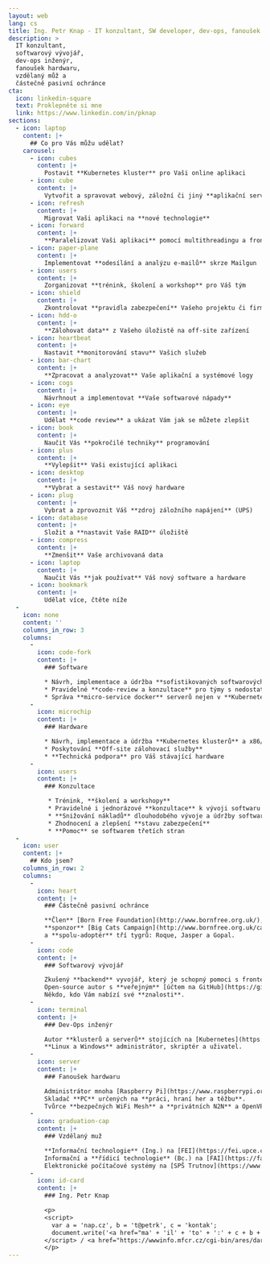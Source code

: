 ```yaml
---
layout: web
lang: cs
title: Ing. Petr Knap - IT konzultant, SW developer, dev-ops, fanoušek HW
description: >
  IT konzultant,
  softwarový vývojář,
  dev-ops inženýr,
  fanoušek hardwaru,
  vzdělaný můž a
  částečně pasivní ochránce
cta:
  icon: linkedin-square
  text: Proklepněte si mne
  link: https://www.linkedin.com/in/pknap
sections:
  - icon: laptop
    content: |+
      ## Co pro Vás můžu udělat?
    carousel:
      - icon: cubes
        content: |+
          Postavit **Kubernetes kluster** pro Vaši online aplikaci
      - icon: cube
        content: |+
          Vytvořit a spravovat webový, záložní či jiný **aplikační server**
      - icon: refresh
        content: |+
          Migrovat Vaši aplikaci na **nové technologie**
      - icon: forward
        content: |+
          **Paralelizovat Vaši aplikaci** pomocí multithreadingu a front
      - icon: paper-plane
        content: |+
          Implementovat **odesílání a analýzu e-mailů** skrze Mailgun
      - icon: users
        content: |+
          Zorganizovat **trénink, školení a workshop** pro Váš tým
      - icon: shield
        content: |+
          Zkontrolovat **pravidla zabezpečení** Vašeho projektu či firmy
      - icon: hdd-o
        content: |+
          **Zálohovat data** z Vašeho úložistě na off-site zařízení
      - icon: heartbeat
        content: |+
          Nastavit **monitorování stavu** Vašich služeb
      - icon: bar-chart
        content: |+
          **Zpracovat a analyzovat** Vaše aplikační a systémové logy
      - icon: cogs
        content: |+
          Návrhnout a implementovat **Vaše softwarové nápady**
      - icon: eye
        content: |+
          Udělat **code review** a ukázat Vám jak se můžete zlepšit
      - icon: book
        content: |+
          Naučit Vás **pokročilé techniky** programování
      - icon: plus
        content: |+
          **Vylepšit** Vaši existující aplikaci
      - icon: desktop
        content: |+
          **Vybrat a sestavit** Váš nový hardware
      - icon: plug
        content: |+
          Vybrat a zprovoznit Váš **zdroj záložního napájení** (UPS)
      - icon: database
        content: |+
          Složit a **nastavit Vaše RAID** úložiště
      - icon: compress
        content: |+
          **Zmenšit** Vaše archivovaná data
      - icon: laptop
        content: |+
          Naučit Vás **jak používat** Váš nový software a hardware
      - icon: bookmark
        content: |+
          Udělat více, čtěte níže
  -
    icon: none
    content: ''
    columns_in_row: 3
    columns:
      -
        icon: code-fork
        content: |+
          ### Software

          * Návrh, implementace a údržba **sofistikovaných softwarových** systémů
          * Pravidelné **code-review a konzultace** pro týmy s nedostatkem seniorních členů
          * Správa **micro-service docker** serverů nejen v **Kubernetes klusterech**
      -
        icon: microchip
        content: |+
          ### Hardware

          * Návrh, implementace a údržba **Kubernetes klusterů** a x86/ARM **serverů**/počítačů
          * Poskytování **Off-site zálohovací služby**
          * **Technická podpora** pro Váš stávající hardware
      -
        icon: users
        content: |+
          ### Konzultace

           * Trénink, **školení a workshopy**
           * Pravidelné i jednorázové **konzultace** k vývoji softwaru a výběru hardwaru
           * **Snižování nákladů** dlouhodobého vývoje a údržby softwaru a hardwaru
           * Zhodnocení a zlepšení **stavu zabezpečení**
           * **Pomoc** se softwarem třetích stran
  -
    icon: user
    content: |+
      ## Kdo jsem?
    columns_in_row: 2
    columns:
      -
        icon: heart
        content: |+
          ### Částečně pasivní ochránce

          **Člen** [Born Free Foundation](http://www.bornfree.org.uk/),
          **sponzor** [Big Cats Campaign](http://www.bornfree.org.uk/campaigns/big-cats/)
          a **spolu-adoptér** tří tygrů: Roque, Jasper a Gopal.
      -
        icon: code
        content: |+
          ### Softwarový vývojář

          Zkušený **backend** vyvojář, který je schopný pomoci s frontendem.
          Open-source autor s **veřejným** [účtem na GitHub](https://github.com/petrknap).
          Někdo, kdo Vám nabízí své **znalosti**.
      -
        icon: terminal
        content: |+
          ### Dev-Ops inženýr

          Autor **klusterů a serverů** stojících na [Kubernetes](https://kubernetes.io/), [Docker](https://www.docker.com/) a [Ansible](https://www.ansible.com/).
          **Linux a Windows** administrátor, skriptér a uživatel.
      -
        icon: server
        content: |+
          ### Fanoušek hardwaru

          Administrátor mnoha [Raspberry Pi](https://www.raspberrypi.org/) a virtuálních **serverů**.
          Skladač **PC** určených na **práci, hraní her a těžbu**.
          Tvůrce **bezpečných WiFi Mesh** a **privátních N2N** a OpenVPN sítí.
      -
        icon: graduation-cap
        content: |+
          ### Vzdělaný muž

          **Informační technologie** (Ing.) na [FEI](https://fei.upce.cz/) [UPce](https://www.upce.cz/)<br>
          Informační a **řídicí technologie** (Bc.) na [FAI](https://fai.utb.cz/) [UTB](https://www.utb.cz/)<br>
          Elektronické počítačové systémy na [SPŠ Trutnov](https://www.spstrutnov.cz/)<br>
      -
        icon: id-card
        content: |+
          ### Ing. Petr Knap

          <p>
          <script>
            var a = 'nap.cz', b = 't@petrk', c = 'kontak';
            document.write('<a href="ma' + 'il' + 'to' + ':' + c + b + a + '">' + c + b + a + '</a>');
          </script> / <a href="https://wwwinfo.mfcr.cz/cgi-bin/ares/darv_res.cgi?ico=08167940&jazyk=cz&xml=1">08167940</a> / <a href="https://www.mojedatovaschranka.cz/sds/searchList?start=null&extendedSearch=no&searchCriterion=ovm_name_of_subject&searchValue=tmer95b">tmer95b</a>
          </p>
---
```

